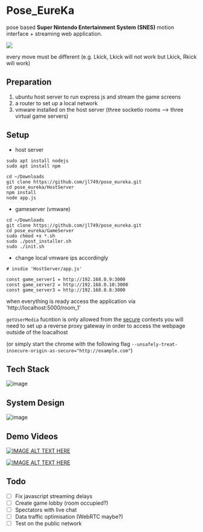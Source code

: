 # Pose_EureKa
pose based **Super Nintendo Entertainment System (SNES)** motion interface + streaming web application.



![](https://github.com/jl749/Pose_EureKa/blob/master/1v1_demo.gif)

every move must be different (e.g. Lkick, Lkick will not work but Lkick, Rkick will work)


## Preparation
1) ubuntu host server to run express js and stream the game screens
2) a router to set up a local network
3) vmware installed on the host server (three socketio rooms --> three virtual game servers)

## Setup
* host server
```
sudo apt install nodejs
sudo apt install npm

cd ~/Downloads
git clone https://github.com/jl749/pose_eureka.git
cd pose_eureka/HostServer
npm install
node app.js
```

* gameserver (vmware)
```
cd ~/Downloads
git clone https://github.com/jl749/pose_eureka.git
cd pose_eureka/GameServer
sudo chmod +x *.sh
sudo ./post_installer.sh
sudo ./init.sh
```

* change local vmware ips accordingly
```
# insdie 'HostServer/app.js'

const game_server1 = http://192.168.0.9:3000
const game_server2 = http://192.168.0.10:3000
const game_server3 = http://192.168.0.8:3000
```
when everything is ready access the application via 'http://localhost:5000/room_1'

`getUserMedia` fucntion is only allowed from the [secure](https://w3c.github.io/webappsec-secure-contexts/) contexts
you will need to set up a reverse proxy gateway in order to access the webpage outside of the loacalhost


(or simply start the chrome with the following flag `--unsafely-treat-insecure-origin-as-secure="http://example.com"`)


## Tech Stack
![image](https://user-images.githubusercontent.com/67103130/144164890-887b67c1-c97d-48f4-a72b-ea5118e73a4c.png)


## System Design
![image](https://user-images.githubusercontent.com/67103130/144165024-fb36e7f2-ceb9-411d-8dd5-8896c0956f41.png)


## Demo Videos
[![IMAGE ALT TEXT HERE](https://img.youtube.com/vi/nO7Ca_bAdnE/0.jpg)](https://youtu.be/nO7Ca_bAdnE)

[![IMAGE ALT TEXT HERE](https://img.youtube.com/vi/4Jr04ehmgc0/0.jpg)](https://youtu.be/4Jr04ehmgc0)


## Todo
- [ ] Fix javascript streaming delays
- [ ] Create game lobby (room occupied?)
- [ ] Spectators with live chat
- [ ] Data traffic optimisation (WebRTC maybe?)
- [ ] Test on the public network
